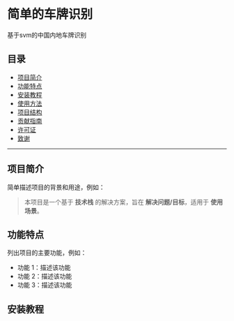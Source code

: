 # 简单的车牌识别

基于svm的中国内地车牌识别

## 目录

- [项目简介](#项目简介)
- [功能特点](#功能特点)
- [安装教程](#安装教程)
- [使用方法](#使用方法)
- [项目结构](#项目结构)
- [贡献指南](#贡献指南)
- [许可证](#许可证)
- [致谢](#致谢)

---

## 项目简介

简单描述项目的背景和用途，例如：

> 本项目是一个基于 **技术栈** 的解决方案，旨在 **解决问题/目标**，适用于 **使用场景**。

## 功能特点

列出项目的主要功能，例如：

- 功能 1：描述该功能
- 功能 2：描述该功能
- 功能 3：描述该功能

## 安装教程


